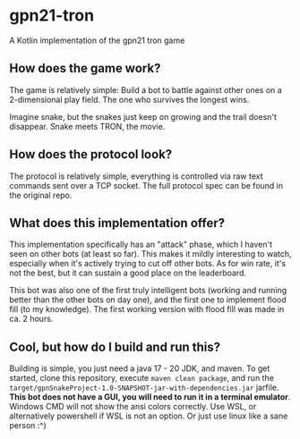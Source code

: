 # gpn21-tron
A Kotlin implementation of the gpn21 tron game

## How does the game work?
The game is relatively simple: Build a bot to battle against other ones on a 2-dimensional play field. The one who survives the longest wins.

Imagine snake, but the snakes just keep on growing and the trail doesn't disappear. Snake meets TRON, the movie.

## How does the protocol look?
The protocol is relatively simple, everything is controlled via raw text commands sent over a TCP socket. The full protocol spec can be found in the original repo.

## What does this implementation offer?
This implementation specifically has an "attack" phase, which I haven't seen on other bots (at least so far). This makes it mildly interesting to watch, especially when it's actively trying to cut off other bots. As for win rate, it's not the best, but it can sustain a good place on the leaderboard.

This bot was also one of the first truly intelligent bots (working and running better than the other bots on day one), and the first one to implement flood fill (to my knowledge). The first working version with flood fill was made in ca. 2 hours.

## Cool, but how do I build and run this?
Building is simple, you just need a java 17 - 20 JDK, and maven. To get started, clone this repository, execute `maven clean package`, and run the `target/gpnSnakeProject-1.0-SNAPSHOT-jar-with-dependencies.jar` jarfile. **This bot does not have a GUI, you will need to run it in a terminal emulator**. Windows CMD will not show the ansi colors correctly. Use WSL, or alternatively powershell if WSL is not an option. Or just use linux like a sane person :^)